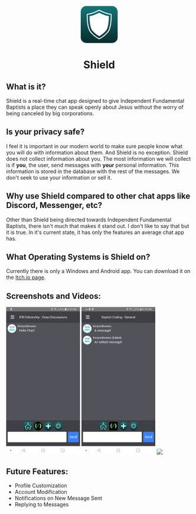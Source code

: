 <div align="center">
    <img src="./README_Assets/logo.png" width="100" style="border-radius:15%;"/>
    <h1>Shield</h1>
</div>

## What is it?
Shield is a real-time chat app designed to give Independent Fundamental Baptists a place they can speak openly about Jesus without the worry of being canceled by big corporations.

## Is your privacy safe?
I feel it is important in our modern world to make sure people know what you will do with information about them. And Shield is no exception. Shield does not collect information about you. The most information we will collect is if <b>you</b>, the user, send messages with <b>your</b> personal information. This information is stored in the database with the rest of the messages. We don't seek to use your information or sell it.

## Why use Shield compared to other chat apps like Discord, Messenger, etc?
Other than Shield being directed towards Independent Fundamental Baptists, there isn't much that makes it stand out. I don't like to say that but it is true. In it's current state, it has only the features an average chat app has.

## What Operating Systems is Shield on?
Currently there is only a Windows and Android app. You can download it on the [Itch.io page]().

## Screenshots and Videos:
<div>
    <img src="./README_Assets/screeshot_1.png" width="200"/>
    <img src="./README_Assets/screenshot_2.png" width="200"/>
    <img src="./README_Assets/video_1.gif" width="200"/>
</div>

## Future Features:
- Profile Customization
- Account Modification
- Notifications on New Message Sent
- Replying to Messages